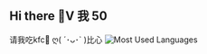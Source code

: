 ## Hi there 👋V 我 50
请我吃kfc🍔
ღ( ´･ᴗ･` )比心
![Most Used Languages](https://github-readme-stats.vercel.app/api/top-langs/?username=junjun060304)


